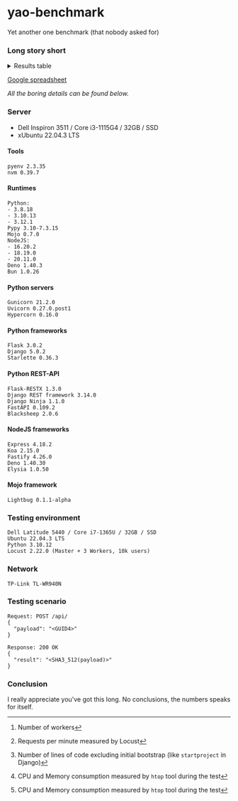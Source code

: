 # yao-benchmark
Yet another one benchmark (that nobody asked for)
### Long story short
<details>
<summary>Results table</summary>

| Framework   | Runtime | Server   | W[^1] | RPM[^2] | L[^3] | CPU[^4] | Mem[^4] |
|-------------|---------|----------|-------|---------|-------|---------|---------|
| Flask-RESTX | py38    | Gunicorn | 1     | xxx     | xx    | 30%     | 10%     |
</details>

[Google spreadsheet](https://docs.google.com/spreadsheets/d/1Cojv3-i-Jp5OBe26qyfy-kO59fkgCiZMujKfK0i-G1U/edit?usp=sharing)

*All the boring details can be found below.*

[^1]: Number of workers

[^2]: Requests per minute measured by Locust

[^3]: Number of lines of code excluding initial bootstrap (like `startproject` in Django)

[^4]: CPU and Memory consumption measured by `htop` tool during the test

### Server
- Dell Inspiron 3511 / Core i3-1115G4 / 32GB / SSD
- xUbuntu 22.04.3 LTS
#### Tools
```
pyenv 2.3.35
nvm 0.39.7
```
#### Runtimes
```
Python:
- 3.8.18
- 3.10.13
- 3.12.1
Pypy 3.10-7.3.15
Mojo 0.7.0
NodeJS:
- 16.20.2
- 18.19.0
- 20.11.0
Deno 1.40.3
Bun 1.0.26
```
#### Python servers
```
Gunicorn 21.2.0
Uvicorn 0.27.0.post1
Hypercorn 0.16.0
```
#### Python frameworks
```
Flask 3.0.2
Django 5.0.2
Starlette 0.36.3
```
#### Python REST-API
```
Flask-RESTX 1.3.0
Django REST framework 3.14.0
Django Ninja 1.1.0
FastAPI 0.109.2
Blacksheep 2.0.6
```
#### NodeJS frameworks
```
Express 4.18.2
Koa 2.15.0
Fastify 4.26.0
Deno 1.40.30
Elysia 1.0.50
```
#### Mojo framework
```
Lightbug 0.1.1-alpha
```
### Testing environment
```
Dell Latitude 5440 / Core i7-1365U / 32GB / SSD
Ubuntu 22.04.3 LTS
Python 3.10.12
Locust 2.22.0 (Master + 3 Workers, 10k users)
```
### Network
```
TP-Link TL-WR940N
```
### Testing scenario
```
Request: POST /api/
{
  "payload": "<GUID4>"
}

Response: 200 OK
{
  "result": "<SHA3_512(payload)>"
}
```
### Conclusion
I really appreciate you've got this long. No conclusions, the numbers speaks for itself.
